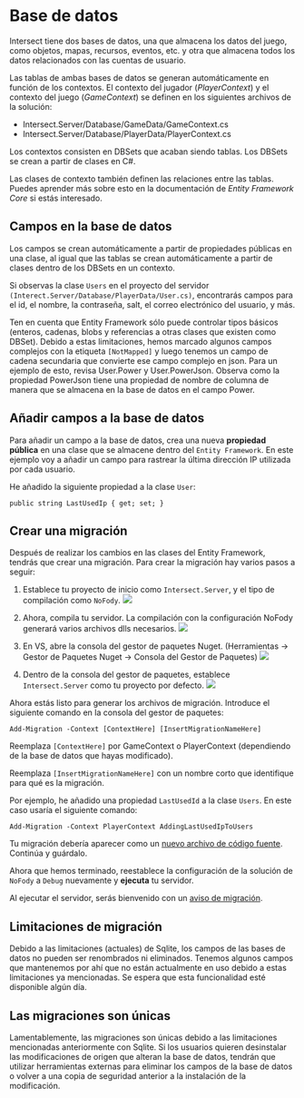 # Base de datos

Intersect tiene dos bases de datos, una que almacena los datos del juego, como objetos, mapas, recursos, eventos, etc. y otra que almacena todos los datos relacionados con las cuentas de usuario.

Las tablas de ambas bases de datos se generan automáticamente en función de los contextos. El contexto del jugador (_PlayerContext_) y el contexto del juego (_GameContext_) se definen en los siguientes archivos de la solución:

- Intersect.Server/Database/GameData/GameContext.cs
- Intersect.Server/Database/PlayerData/PlayerContext.cs

Los contextos consisten en DBSets que acaban siendo tablas. Los DBSets se crean a partir de clases en C#.

Las clases de contexto también definen las relaciones entre las tablas. Puedes aprender más sobre esto en la documentación de _Entity Framework Core_ si estás interesado.

## Campos en la base de datos

Los campos se crean automáticamente a partir de propiedades públicas en una clase, al igual que las tablas se crean automáticamente a partir de clases dentro de los DBSets en un contexto.

Si observas la clase `Users` en el proyecto del servidor `(Interect.Server/Database/PlayerData/User.cs)`, encontrarás campos para el id, el nombre, la contraseña, salt, el correo electrónico del usuario, y más.

Ten en cuenta que Entity Framework sólo puede controlar tipos básicos (enteros, cadenas, blobs y referencias a otras clases que existen como DBSet). Debido a estas limitaciones, hemos marcado algunos campos complejos con la etiqueta `[NotMapped]` y luego tenemos un campo de cadena secundaria que convierte ese campo complejo en json. Para un ejemplo de esto, revisa User.Power y User.PowerJson. Observa como la propiedad PowerJson tiene una propiedad de nombre de columna de manera que se almacena en la base de datos en el campo Power.


## Añadir campos a la base de datos

Para añadir un campo a la base de datos, crea una nueva **propiedad pública** en una clase que se almacene dentro del `Entity Framework`. En este ejemplo voy a añadir un campo para rastrear la última dirección IP utilizada por cada usuario.

He añadido la siguiente propiedad a la clase `User`:
```
public string LastUsedIp { get; set; }
```

## Crear una migración

Después de realizar los cambios en las clases del Entity Framework, tendrás que crear una migración. Para crear la migración hay varios pasos a seguir:

1. Establece tu proyecto de inicio como `Intersect.Server`, y el tipo de compilación como `NoFody`.
![](https://www.ascensiongamedev.com/resources/filehost/13a8de43d24b7595cacb37c5c99c65f1.png)


2. Ahora, compila tu servidor. La compilación con la configuración NoFody generará varios archivos dlls necesarios.
![](https://www.ascensiongamedev.com/resources/filehost/73271e21395e697efb06cf7d28f0f14d.png)


3. En VS, abre la consola del gestor de paquetes Nuget. (Herramientas -> Gestor de Paquetes Nuget -> Consola del Gestor de Paquetes)
![](https://www.ascensiongamedev.com/resources/filehost/c51298fbaf5e35a654b43c915ab5375f.png)


4. Dentro de la consola del gestor de paquetes, establece `Intersect.Server` como tu proyecto por defecto.
![](https://www.ascensiongamedev.com/resources/filehost/2eea276e85b6258c5b844f392acdfd15.png)

Ahora estás listo para generar los archivos de migración. Introduce el siguiente comando en la consola del gestor de paquetes:
```
Add-Migration -Context [ContextHere] [InsertMigrationNameHere]
```

Reemplaza `[ContextHere]` por GameContext o PlayerContext (dependiendo de la base de datos que hayas modificado).

Reemplaza `[InsertMigrationNameHere]` con un nombre corto que identifique para qué es la migración.

Por ejemplo, he añadido una propiedad `LastUsedId` a la clase `Users`. En este caso usaría el siguiente comando:
```
Add-Migration -Context PlayerContext AddingLastUsedIpToUsers
```

Tu migración debería aparecer como un [nuevo archivo de código fuente](https://www.ascensiongamedev.com/resources/filehost/500983d59ef1b372947c3c2e9ff5aa47.png). Continúa y guárdalo.

Ahora que hemos terminado, reestablece la configuración de la solución de `NoFody` a `Debug` nuevamente y **ejecuta** tu servidor.

Al ejecutar el servidor, serás bienvenido con un [aviso de migración](https://www.ascensiongamedev.com/resources/filehost/a0eca1c08ed9ad5b5324ef4502cded49.png).


## Limitaciones de migración

Debido a las limitaciones (actuales) de Sqlite, los campos de las bases de datos no pueden ser renombrados ni eliminados. Tenemos algunos campos que mantenemos por ahí que no están actualmente en uso debido a estas limitaciones ya mencionadas. Se espera que esta funcionalidad esté disponible algún día.


## Las migraciones son únicas

Lamentablemente, las migraciones son únicas debido a las limitaciones mencionadas anteriormente con Sqlite. Si los usuarios quieren desinstalar las modificaciones de origen que alteran la base de datos, tendrán que utilizar herramientas externas para eliminar los campos de la base de datos o volver a una copia de seguridad anterior a la instalación de la modificación.





